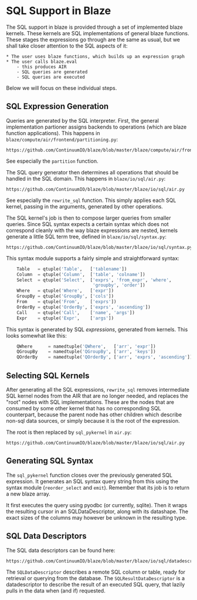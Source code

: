 SQL Support in Blaze
====================

The SQL support in blaze is provided through a set of implemented blaze
kernels. These kernels are SQL implementations of general blaze functions.
These stages the expressions go through are the same as usual, but we shall
take closer attention to the SQL aspects of it:

    * The user uses blaze functions, which builds up an expression graph
    * The user calls blaze.eval
        - this produces AIR
        - SQL queries are generated
        - SQL queries are executed

Below we will focus on these individual steps.

SQL Expression Generation
-------------------------
Queries are generated by the SQL interpreter. First, the general implementation
partioner assigns backends to operations (which are blaze function
applications). This happens in `blaze/compute/air/frontend/partitioning.py`:

    https://github.com/ContinuumIO/blaze/blob/master/blaze/compute/air/frontend/partitioning.py

See especially the `partition` function.

The SQL query generator then determines all operations that
should be handled in the SQL domain. This happens in `blaze/io/sql/air.py`:

    https://github.com/ContinuumIO/blaze/blob/master/blaze/io/sql/air.py

See especially the `rewrite_sql` function. This simply applies each SQL kernel,
passing in the arguments, generated by other operations.

The SQL kernel's job is then to compose larger queries from smaller queries.
Since SQL syntax expects a certain syntax which does not correspond cleanly
with the way blaze expressions are nested, kernels generate a little SQL
term tree, defined in `blaze/io/sql/syntax.py`:

    https://github.com/ContinuumIO/blaze/blob/master/blaze/io/sql/syntax.py

This syntax module supports a fairly simple and straightforward syntax:

```python
    Table   = qtuple('Table',   ['tablename'])
    Column  = qtuple('Column',  ['table', 'colname'])
    Select  = qtuple('Select',  ['exprs', 'from_expr', 'where',
                                 'groupby', 'order'])
    Where   = qtuple('Where',   ['expr'])
    GroupBy = qtuple('GroupBy', ['cols'])
    From    = qtuple('From',    ['exprs'])
    OrderBy = qtuple('OrderBy', ['exprs', 'ascending'])
    Call    = qtuple('Call',    ['name', 'args'])
    Expr    = qtuple('Expr',    ['args'])
```

This syntax is generated by SQL *expressions*, generated from kernels.
This looks somewhat like this:

```python
    QWhere      = namedtuple('QWhere',   ['arr', 'expr'])
    QGroupBy    = namedtuple('QGroupBy', ['arr', 'keys'])
    QOrderBy    = namedtuple('QOrderBy', ['arr', 'exprs', 'ascending'])
```

Selecting SQL Kernels
---------------------
After generating all the SQL expressions, `rewrite_sql` removes intermediate
SQL kernel nodes from the AIR that are no longer needed, and replaces the
"root" nodes with SQL implementations. These are the nodes that are consumed
by some other kernel that has no corresponding SQL counterpart, because the
parent node has other children which describe non-sql data sources, or simply
because it is the root of the expression.

The root is then replaced by `sql_pykernel` in `air.py`:

    https://github.com/ContinuumIO/blaze/blob/master/blaze/io/sql/air.py

Generating SQL Syntax
---------------------
The `sql_pykernel` function closes over the previously generated SQL
expression. It generates an SQL syntax query string from this using the
syntax module (`reorder_select` and `emit`). Remember that its job is to
return a new blaze array.

It first executes the query using pyodbc (or currently, sqlite). Then it
wraps the resulting cursor in an SQLDataDescriptor, along with its datashape.
The exact sizes of the columns may however be unknown in the resulting type.

SQL Data Descriptors
--------------------
The SQL data descriptors can be found here:

    https://github.com/ContinuumIO/blaze/blob/master/blaze/io/sql/datadescriptor.py

The `SQLDataDescriptor` describes a remote SQL column or table, ready for
retrieval or querying from the database. The `SQLResultDataDescriptor` is
a datadescriptor to describe the result of an executed SQL query, that lazily
pulls in the data when (and if) requested.